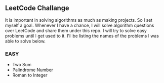 ## LeetCode Challange

It is important in solving algorithms as much as making projects. So I set myself a goal. Whenever I have a chance, 
I will solve algorithm questions over LeetCode and share them under this repo. I will try to solve easy problems until 
I get used to it. I'll be listing the names of the problems I was able to solve below.

### EASY

* Two Sum
* Palindrome Number
* Roman to Integer
